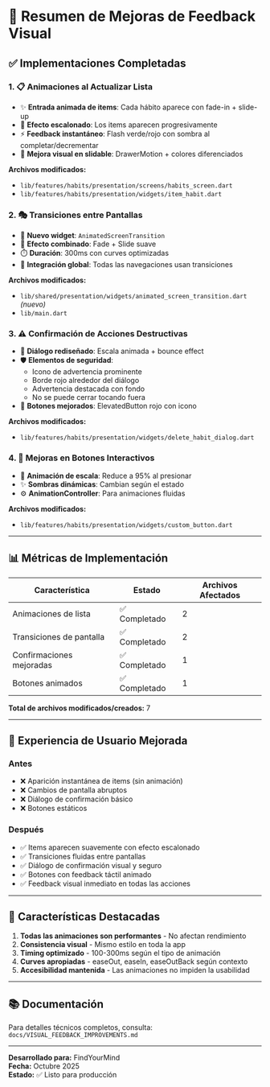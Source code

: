 # 🎨 Resumen de Mejoras de Feedback Visual

## ✅ Implementaciones Completadas

### 1. 📋 Animaciones al Actualizar Lista
- ✨ **Entrada animada de items**: Cada hábito aparece con fade-in + slide-up
- 🎯 **Efecto escalonado**: Los items aparecen progresivamente
- ⚡ **Feedback instantáneo**: Flash verde/rojo con sombra al completar/decrementar
- 🎨 **Mejora visual en slidable**: DrawerMotion + colores diferenciados

**Archivos modificados:**
- `lib/features/habits/presentation/screens/habits_screen.dart`
- `lib/features/habits/presentation/widgets/item_habit.dart`

### 2. 🎭 Transiciones entre Pantallas
- 🔄 **Nuevo widget**: `AnimatedScreenTransition`
- 💫 **Efecto combinado**: Fade + Slide suave
- ⏱️ **Duración**: 300ms con curves optimizadas
- 🎯 **Integración global**: Todas las navegaciones usan transiciones

**Archivos modificados:**
- `lib/shared/presentation/widgets/animated_screen_transition.dart` *(nuevo)*
- `lib/main.dart`

### 3. ⚠️ Confirmación de Acciones Destructivas
- 🎨 **Diálogo rediseñado**: Escala animada + bounce effect
- 🛡️ **Elementos de seguridad**: 
  - Icono de advertencia prominente
  - Borde rojo alrededor del diálogo
  - Advertencia destacada con fondo
  - No se puede cerrar tocando fuera
- 🔴 **Botones mejorados**: ElevatedButton rojo con icono

**Archivos modificados:**
- `lib/features/habits/presentation/widgets/delete_habit_dialog.dart`

### 4. 🔘 Mejoras en Botones Interactivos
- 📏 **Animación de escala**: Reduce a 95% al presionar
- ✨ **Sombras dinámicas**: Cambian según el estado
- ⚙️ **AnimationController**: Para animaciones fluidas

**Archivos modificados:**
- `lib/features/habits/presentation/widgets/custom_button.dart`

---

## 📊 Métricas de Implementación

| Característica | Estado | Archivos Afectados |
|----------------|--------|-------------------|
| Animaciones de lista | ✅ Completado | 2 |
| Transiciones de pantalla | ✅ Completado | 2 |
| Confirmaciones mejoradas | ✅ Completado | 1 |
| Botones animados | ✅ Completado | 1 |

**Total de archivos modificados/creados:** 7

---

## 🎯 Experiencia de Usuario Mejorada

### Antes
- ❌ Aparición instantánea de items (sin animación)
- ❌ Cambios de pantalla abruptos
- ❌ Diálogo de confirmación básico
- ❌ Botones estáticos

### Después
- ✅ Items aparecen suavemente con efecto escalonado
- ✅ Transiciones fluidas entre pantallas
- ✅ Diálogo de confirmación visual y seguro
- ✅ Botones con feedback táctil animado
- ✅ Feedback visual inmediato en todas las acciones

---

## 🚀 Características Destacadas

1. **Todas las animaciones son performantes** - No afectan rendimiento
2. **Consistencia visual** - Mismo estilo en toda la app
3. **Timing optimizado** - 100-300ms según el tipo de animación
4. **Curves apropiadas** - easeOut, easeIn, easeOutBack según contexto
5. **Accesibilidad mantenida** - Las animaciones no impiden la usabilidad

---

## 📚 Documentación

Para detalles técnicos completos, consulta:
`docs/VISUAL_FEEDBACK_IMPROVEMENTS.md`

---

**Desarrollado para:** FindYourMind  
**Fecha:** Octubre 2025  
**Estado:** ✅ Listo para producción
